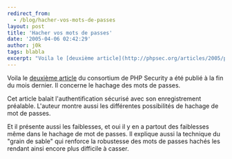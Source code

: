 ```yaml
---
redirect_from:
  - /blog/hacher-vos-mots-de-passes
layout: post
title: 'Hacher vos mots de passes'
date: '2005-04-06 02:42:29'
author: j0k
tags: blabla
excerpt: "Voila le [deuxième article](http://phpsec.org/articles/2005/password-hashing.html) du consortium de PHP Security a été publié à la fin du mois dernier.   Il concerne le hachage des mots de passes.  \n  \nCet article balait l'authentification sécurisé avec son enregistrement préalable. L'auteur montre aussi les différentes possibilités de hachage de      …"
---
```



Voila le [deuxième article](http://phpsec.org/articles/2005/password-hashing.html) du consortium de PHP Security a été publié à la fin du mois dernier.   Il concerne le hachage des mots de passes.

Cet article balait l'authentification sécurisé avec son enregistrement préalable. L'auteur montre aussi les différentes possibilités de hachage de mot de passes.

Et il présente aussi les faiblesses, et oui il y en a partout des faiblesses même dans le hachage de mot de passes. Il explique aussi la technique du "grain de sable" qui renforce la robustesse des mots de passes hachés les rendant ainsi encore plus difficile à casser.
